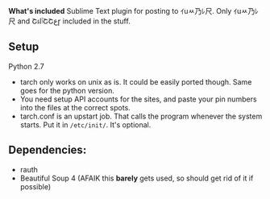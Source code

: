 **What's included** Sublime Text plugin for posting to ｲuﾶ乃ﾚ尺. Only ｲuﾶ乃ﾚ尺 and ՇฝٱՇՇﻉɼ included in the stuff.

## Setup
Python 2.7

* tarch only works on unix as is. It could be easily ported though. Same goes for the python version.
* You need setup API accounts for the sites, and paste your pin numbers into the files at the correct spots.
* tarch.conf is an upstart job. That calls the program whenever the system starts. Put it in `/etc/init/`. It's optional.

## Dependencies:
* rauth
* Beautiful Soup 4 (AFAIK this **barely** gets used, so should get rid of it if possible)
